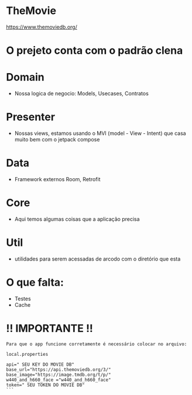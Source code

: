 # TheMovie
https://www.themoviedb.org/




# O prejeto conta com o padrão clena
# Domain
  - Nossa logica de negocio: Models, Usecases, Contratos
# Presenter
  - Nossas views, estamos usando o MVI (model - View - Intent) que casa muito bem com o jetpack compose
# Data
  - Framework externos Room, Retrofit
# Core
  - Aqui temos algumas coisas que a aplicação precisa
# Util
  - utilidades para serem acessadas de arcodo com o diretório que esta
  
# O que falta:
 - Testes
 - Cache
 
 # !! IMPORTANTE !!
 ````
 Para que o app funcione corretamente é necessário colocar no arquivo:
 
 local.properties

api=" SEU KEY DO MOVIE DB"
base_url="https://api.themoviedb.org/3/"
base_image="https://image.tmdb.org/t/p/"
w440_and_h660_face ="w440_and_h660_face"
token=" SEU TOKEN DO MOVIE DB"
```
